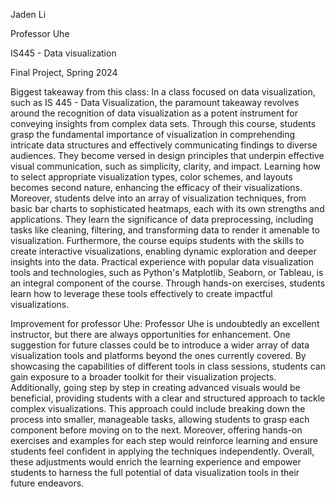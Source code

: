 Jaden Li

Professor Uhe

IS445 - Data visualization 

Final Project, Spring 2024

Biggest takeaway from this class: In a class focused on data visualization, such as IS 445 - Data Visualization, the paramount takeaway revolves around the recognition of data visualization as a potent instrument for conveying insights from complex data sets. Through this course, students grasp the fundamental importance of visualization in comprehending intricate data structures and effectively communicating findings to diverse audiences. They become versed in design principles that underpin effective visual communication, such as simplicity, clarity, and impact. Learning how to select appropriate visualization types, color schemes, and layouts becomes second nature, enhancing the efficacy of their visualizations. Moreover, students delve into an array of visualization techniques, from basic bar charts to sophisticated heatmaps, each with its own strengths and applications. They learn the significance of data preprocessing, including tasks like cleaning, filtering, and transforming data to render it amenable to visualization. Furthermore, the course equips students with the skills to create interactive visualizations, enabling dynamic exploration and deeper insights into the data. Practical experience with popular data visualization tools and technologies, such as Python's Matplotlib, Seaborn, or Tableau, is an integral component of the course. Through hands-on exercises, students learn how to leverage these tools effectively to create impactful visualizations.

Improvement for professor Uhe: Professor Uhe is undoubtedly an excellent instructor, but there are always opportunities for enhancement. One suggestion for future classes could be to introduce a wider array of data visualization tools and platforms beyond the ones currently covered. By showcasing the capabilities of different tools in class sessions, students can gain exposure to a broader toolkit for their visualization projects. Additionally, going step by step in creating advanced visuals would be beneficial, providing students with a clear and structured approach to tackle complex visualizations. This approach could include breaking down the process into smaller, manageable tasks, allowing students to grasp each component before moving on to the next. Moreover, offering hands-on exercises and examples for each step would reinforce learning and ensure students feel confident in applying the techniques independently. Overall, these adjustments would enrich the learning experience and empower students to harness the full potential of data visualization tools in their future endeavors.
